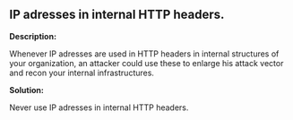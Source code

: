 
IP adresses in internal HTTP headers.
-------

**Description:**

Whenever IP adresses are used in HTTP headers in internal structures of your organization, 
an attacker could use these to enlarge his attack vector and recon your 
internal infrastructures.


**Solution:**

Never use IP adresses in internal HTTP headers.

	